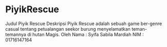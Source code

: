 # PiyikRescue
Judul
      Piyik Rescue
Deskripsi
      Piyik Rescue adalah sebuah game ber-genre casual tentang petualangan seekor burung menyelamatkan teman-temannya di hutan Magis.
Oleh
      Nama : Syifa Sabila Mardiah
      NIM : 01716147164

